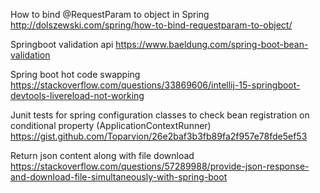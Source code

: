 How to bind @RequestParam to object in Spring
http://dolszewski.com/spring/how-to-bind-requestparam-to-object/

Springboot validation api
https://www.baeldung.com/spring-boot-bean-validation

Spring boot hot code swapping
https://stackoverflow.com/questions/33869606/intellij-15-springboot-devtools-livereload-not-working

Junit tests for spring configuration classes to check bean registration on conditional property (ApplicationContextRunner)
https://gist.github.com/Toparvion/26e2baf3b3fb89fa2f957e78fde5ef53

Return json content along with file download
https://stackoverflow.com/questions/57289988/provide-json-response-and-download-file-simultaneously-with-spring-boot
